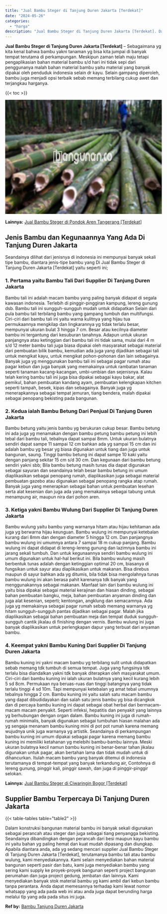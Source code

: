```yaml
---
title: "Jual Bambu Steger di Tanjung Duren Jakarta [Terdekat]"
date: "2024-05-26"
categories: 
  - "harga"
description: "Jual Bambu Steger di Tanjung Duren Jakarta [Terdekat]. Dalam konstruksi bangunan material bambu ini banyak sekali digunakan sebagai perancah atau steger dan..."
---
```


**Jual Bambu Steger di Tanjung Duren Jakarta \[Terdekat\]** – Sebagaimana yg kita kenal bahwa bambu yakni tanaman yg bisa kita jumpai di banyak tempat terutama di perkampungan. Meskipun zaman telah maju tetapi pengaplikasian bahan material bambu s/d hari ini tidak sepi dari penggunanya malah bahan material bambu yaitu material yang banyak dipakai oleh penduduk indonesia selain dr kayu. Selain gampang diperoleh, bambu juga menjadi opsi terbaik sebab memang terbilang cukup awet dan terjangkau harganya.

{{< toc >}}

![Jual Bambu Steger di Tanjung Duren Jakarta [Terdekat]](/images/jual-bambu-tali-31.png)

**Lainnya:** [Jual Bambu Steger di Pondok Aren Tangerang \[Terdekat\]](https://bambu.bangunan.co/jual-bambu-steger-di-pondok-aren-tangerang-terdekat/)

## Jenis Bambu dan Kegunaannya Yang Ada Di Tanjung Duren Jakarta

Seandainya dilihat dari jenisnya di indonesia ini mempunyai banyak sekali tipe bambu, diantara jenis-tipe bambu yang Di Jual Bambu Steger di Tanjung Duren Jakarta \[Terdekat\] yaitu seperti ini;

### 1\. Pertama yaitu Bambu Tali Dari Supplier Di Tanjung Duren Jakarta

Bambu tali ini adalah macam bambu yang paling banyak didapat di segala kawasan indonesia. Terlebih di pinggir-pinggiran kampung, lereng gunung dsb. Bambu tali ini sungguh-sungguh mudah untuk didapatkan Selain dari pula bambu tali terbilang bambu yang gampang tumbuh dan multifungsi. Ciri-ciri dari bambu tali ini yaitu warna kulitnya yang hijau tua permukaannya mengkilap dan lingkarannya yg tidak terlalu besar, mempunyai ukuran bulat 3 hingga 7 cm. Besar atau kecilnya diameter bambu ini tergantung dari kesuburan tanahnya. Adapun untuk ukuran panjangnya atau ketinggian dari bambu tali ini tidak sama, mulai dari 4 m s/d 12 meter bambu tali juga biasa dipakai oleh masyarakat sebagai material dari pembuatan bilik bambu, kemudian ada juga yang dijadikan sebagai tali untuk mengikat kayu, untuk mengikat pohon-pohonan dan lain sebagainya. Banyak juga yg menggunakan bambu tali ini sebagai pagar rumah atau pagar kebun dan juga banyak yang memakainya untuk rambatan tanaman seperti tanaman kacang-kacangan, umbi-umbian dan sejenisnya. Kalau telah kering bambu tali ini juga bisa dipakai sebagai kayu bakar, alat pemikul, bahan pembuatan kandang ayam, pembuatan kelengkapan kitchen seperti tampah, besek, kipas dan sebagainya. Banyak juga yg menerapkannya sebagai tempat jemuran, tiang bendera, malah dipakai sebagai penopang bekisting pada bangunan.

### 2\. Kedua ialah Bambu Betung Dari Penjual Di Tanjung Duren Jakarta

Bambu betung yaitu jenis bambu yg berukuran cukup besar. Bambu betung ini ada juga yg menamakan dengan bambu petung bambu petung ini lebih tebal dari bambu tali, tebalnya dapat sampai 8mm. Untuk ukuran bulatnya sendiri dapat sampe 11 sampai 12 cm bahkan ada yg sampai 15 cm dan ini adalah bambu yg besar yg biasa digunakan untuk tiang dan juga untuk bangunan, saung. Tinggi bambu betung ini dapat sampe 10 kaki yaitu dengan panjang sekitar 15 cm s/d 30 cm. Dan kegunaan dari bambu betung sendiri yakni sbb; Bila bambu betung masih tunas dia dapat digunakan sebagai sayuran dan seandainya telah besar bambu betung ini umum diaplikasikan sebagai penopang rumah, diaplikasikan juga sebagai material pembuatan gazebo atau digunakan sebagai penopang rangka atap rumah. Banyak juga yang menerapkan sebagai bahan untuk pembuatan lesehan serta alat kesenian dan juga ada yang memakainya sebagai tabung untuk menampung air, maupun nira dari pohon aren.

### 3\. Ketiga yakni Bambu Wulung Dari Supplier Di Tanjung Duren Jakarta

Bambu wulung yaitu bambu yang warnanya hitam atau hijau kehitaman ada juga yg berwarna hijau keunguan. Bambu wulung ini mempunyai ketebalan kurang dari 8mm dan dengan diameter 5 hingga 12 cm. Dan panjangnya bambu wulung ini umumnya antara 7 sampai 18 m cukup panjang. Bambu wulung ini dapat didapat di lereng-lereng gunung dan lazimnya bambu ini jarang sekali tumbuh. Dan untuk kegunaannya sendiri bambu wulung ini umum digunakan untuk hal-hal berikut ini. Bila bambu wulung masih berbentuk tunas adalah dengan ketinggian optimal 20 cm, biasanya di fungsikan untuk sayur atau diaplikasikan untuk makanan. Bisa direbus maupun di sayur bahkan ada yg ditumis, bila tidak bisa mengolahnya tunas bambu wulung ini akan berasa pahit karenanya tdk banyak yang menggunakannya sebagai makanan. Manfaat lain dari bambu wulung ini yaitu bisa dipakai sebagai material kerajinan dan hiasan dinding, sebagai bahan pembuatan bangku, meja, bahan pembuatan anyaman dinding dan juga alat kesenian, seperti; kentongan, angklung dan semacamnya. Ada juga yg memakainya sebagai pagar rumah sebab memang warnanya yg hitam sungguh-sungguh pantas dijadikan sebagai pagar. Malah jika diaplikasikan sebagai bahan pembuatan meja dan tempat duduk sungguh-sungguh cantik jikalau di finishing dengan vernis. Bambu wulung ini juga banyak diaplikasikan untuk perlengkapan dapur yang terbuat dari anyaman bambu.

### 4\. Keempat yakni Bambu Kuning Dari Supplier Di Tanjung Duren Jakarta

Bambu kuning ini yakni macam bambu yg terbilang sulit untuk didapatkan sebab memang tdk tumbuh di semua tempat. Juga yang fungsinya tdk terlalu bisa diandalkan yakni tdk banyak diterapkan oleh masyarakat umum. Ciri-ciri dari bambu kuning ini ialah ukuran bulatnya yang kecil kurang lebih 5 sd 8cm. Permukaan nya beruas-ruas dan tinggi batangnya yang tidak terlalu tinggi 4 sd 10m. Tapi mempunyai ketebalan yg amat tebal umumnya tebalnya hingga 2 cm. Bambu kuning ini yaitu salah satu macam bambu yang dapat dibudidayakan dan salah satu jenis bambu yg bisa dicangkok dan di percaya bambu kuning ini dapat sebagai obat herbal dari bermacam-macam macam penyakit. Seperti infeksi, hepatitis dan penyakit yang lainnya yg berhubungan dengan organ dalam. Bambu kuning ini juga di rumah-rumah minimalis, banyak digunakan sebagai tumbuhan hiasan malahan ada yg sengaja menanam bambu kuning mini di pot pot rumah karena memang wujudnya unik juga warnanya yg artistik. Seandainya di perkampungan bambu kuning ini umum dipakai sebagai pagar karena memang bambu kuning ini memiliki ketahanan yg melebihi bambu-bambu lainnya. Meski ukuran bulatnya kecil namun bambu kuning ini benar-benar tahan jikalau digunakan untuk pagar, akan bertahan lama dan tidak mudah untuk di dihancurkan. Itulah macam bambu yang banyak ditemui di indonesia terutamanya di tempat-tempat yang banyak terkandung air, Contohnya di lereng gunung, pinggir kali, pinggir sawah, dan juga di pinggir-pinggir selokan.

**Lainnya:** [Jual Bambu Steger di Ciwaringin Bogor \[Terdekat\]](https://bambu.bangunan.co/jual-bambu-steger-di-ciwaringin-bogor-terdekat/)

## Supplier Bambu Terpercaya Di Tanjung Duren Jakarta

{{< table-tables table="table2" >}}

Dalam konstruksi bangunan material bambu ini banyak sekali digunakan sebagai perancah atau steger dan juga sebagai tiang penyangga bekisting. Seandainya dibandingkan dengan perancah dari besi maupun kayu bambu ini yaitu bahan yg paling hemat dan kuat mudah dipasang dan diungkap. Apabila diantara anda, ada yg sedang mencari supplier Jual Bambu Steger di Tanjung Duren Jakarta \[Terdekat\], terutamanya bambu tali atau bambu wulung, kami menyediakannya. Kami selain menyediakan bahan material bangunan seperti pasir dan batu, kami juga menyediakan bambu yang sering kami supply ke proyek-proyek bangunan seperti project bangunan perumahan dan juga project gedung, jembatan dan lainnya. Kami menyediakan banyak stok material bambu yg kami ambil dari kebun bambu tanpa perantara. Anda dapat memesannya terhadap kami lewat nomor whatsapp yang ada pada web ini atau anda juga dapat berunding harga melalui tlp yang ada pada situs ini juga.

**Ref by:** [Bambu Tanjung Duren Jakarta](https://id.wikipedia.org/wiki/Bambu)
